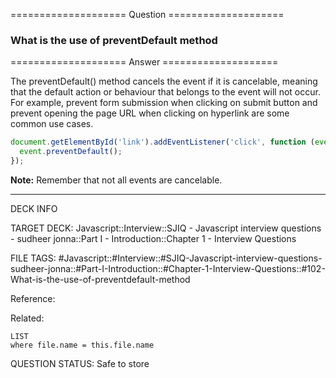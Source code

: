 ==================== Question ====================  

### What is the use of preventDefault method  

==================== Answer ====================  

The preventDefault() method cancels the event if it is cancelable, meaning that
the default action or behaviour that belongs to the event will not occur. For
example, prevent form submission when clicking on submit button and prevent
opening the page URL when clicking on hyperlink are some common use cases.

```javascript
document.getElementById('link').addEventListener('click', function (event) {
  event.preventDefault();
});
```

**Note:** Remember that not all events are cancelable.

---

DECK INFO

TARGET DECK: Javascript::Interview::SJIQ - Javascript interview questions -
sudheer jonna::Part I - Introduction::Chapter 1 - Interview Questions

FILE TAGS:
#Javascript::#Interview::#SJIQ-Javascript-interview-questions-sudheer-jonna::#Part-I-Introduction::#Chapter-1-Interview-Questions::#102-What-is-the-use-of-preventdefault-method

Reference:

Related:

```dataview
LIST
where file.name = this.file.name
```

QUESTION STATUS: Safe to store
